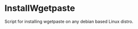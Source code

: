 InstallWgetpaste
================

Script for installing wgetpaste on any debian based Linux distro.
